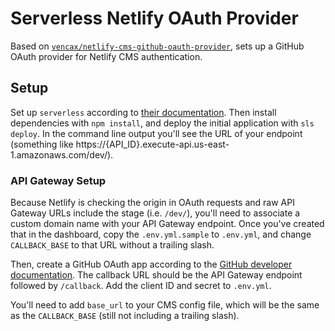 # Serverless Netlify OAuth Provider

Based on [`vencax/netlify-cms-github-oauth-provider`](https://github.com/vencax/netlify-cms-github-oauth-provider), sets up a GitHub OAuth provider for Netlify CMS authentication.

## Setup

Set up `serverless` according to [their documentation](https://github.com/serverless/serverless#quick-start). Then install dependencies with `npm install`, and deploy the initial application with `sls deploy`. In the command line output you'll see the URL of your endpoint (something like https://{API_ID}.execute-api.us-east-1.amazonaws.com/dev/). 

### API Gateway Setup

Because Netlify is checking the origin in OAuth requests and raw API Gateway URLs include the stage (i.e. `/dev/`), you'll need to associate a custom domain name with your API Gateway endpoint. Once you've created that in the dashboard, copy the `.env.yml.sample` to `.env.yml`, and change `CALLBACK_BASE` to that URL without a trailing slash.

Then, create a GitHub OAuth app according to the [GitHub developer documentation](https://developer.github.com/apps/building-integrations/setting-up-and-registering-oauth-apps/registering-oauth-apps/). The callback URL should be the API Gateway endpoint followed by `/callback`. Add the client ID and secret to `.env.yml`.

You'll need to add `base_url` to your CMS config file, which will be the same as the `CALLBACK_BASE` (still not including a trailing slash).